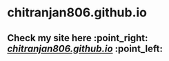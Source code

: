 <h1>chitranjan806.github.io</h1>

<h2>Check my site here :point_right: </i><a href="https://chitranjan806.github.io"><i>chitranjan806.github.io</i></a> :point_left:</h2>
